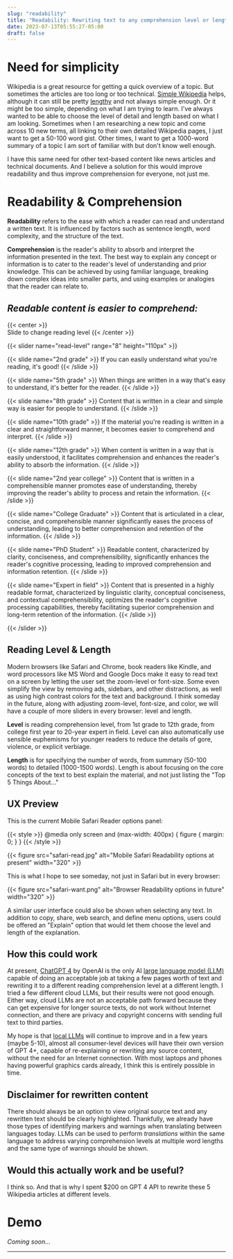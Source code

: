 ```yaml
---
slug: "readability"
title: "Readability: Rewriting text to any comprehension level or length"
date: 2023-07-13T05:55:27-05:00
draft: false
---
```


# Need for simplicity

<!--begin-->

Wikipedia is a great resource for getting a quick overview of a topic. But sometimes the articles are too long or too technical. [Simple Wikipedia](https://simple.wikipedia.org) helps, although it can still be pretty [lengthy](https://simple.wikipedia.org/wiki/Cancer) and not always simple enough. Or it might be too simple, depending on what I am trying to learn. I've always wanted to be able to choose the level of detail and length based on what I am looking. Sometimes when I am researching a new topic and come across 10 new terms, all linking to their own detailed Wikipedia pages, I just want to get a 50-100 word gist. Other times, I want to get a 1000-word summary of a topic I am sort of familiar with but don't know well enough.

I have this same need for other text-based content like news articles and technical documents. And I believe a solution for this would improve readability and thus improve comprehension for everyone, not just me.

# Readability & Comprehension

**Readability** refers to the ease with which a reader can read and understand a written text. It is influenced by factors such as sentence length, word complexity, and the structure of the text.

**Comprehension** is the reader's ability to absorb and interpret the information presented in the text. The best way to explain any concept or information is to cater to the reader's level of understanding and prior knowledge. This can be achieved by using familiar language, breaking down complex ideas into smaller parts, and using examples or analogies that the reader can relate to.

## *Readable content is easier to comprehend:*

{{< center >}}
\
Slide to change reading level
{{< /center >}}

{{< slider name="read-level" range="8" height="110px" >}}

{{< slide name="2nd grade" >}}
If you can easily understand what you're reading, it's good!
{{< /slide >}}

{{< slide name="5th grade" >}}
When things are written in a way that's easy to understand, it's better for the reader.
{{< /slide >}}

{{< slide name="8th grade" >}}
Content that is written in a clear and simple way is easier for people to understand.
{{< /slide >}}

{{< slide name="10th grade" >}}
If the material you're reading is written in a clear and straightforward manner, it becomes easier to comprehend and interpret.
{{< /slide >}}

{{< slide name="12th grade" >}}
When content is written in a way that is easily understood, it facilitates comprehension and enhances the reader's ability to absorb the information.
{{< /slide >}}

{{< slide name="2nd year college" >}}
Content that is written in a comprehensible manner promotes ease of understanding, thereby improving the reader's ability to process and retain the information.
{{< /slide >}}

{{< slide name="College Graduate" >}}
Content that is articulated in a clear, concise, and comprehensible manner significantly eases the process of understanding, leading to better comprehension and retention of the information.
{{< /slide >}}

{{< slide name="PhD Student" >}}
Readable content, characterized by clarity, conciseness, and comprehensibility, significantly enhances the reader's cognitive processing, leading to improved comprehension and information retention.
{{< /slide >}}

{{< slide name="Expert in field" >}}
Content that is presented in a highly readable format, characterized by linguistic clarity, conceptual conciseness, and contextual comprehensibility, optimizes the reader's cognitive processing capabilities, thereby facilitating superior comprehension and long-term retention of the information.
{{< /slide >}}

{{< /slider >}}

## Reading Level & Length

Modern browsers like Safari and Chrome, book readers like Kindle, and word processors like MS Word and Google Docs make it easy to read text on a screen by letting the user set the zoom-level or font-size. Some even simplify the view by removing ads, sidebars, and other distractions, as well as using high contrast colors for the text and background. I think someday in the future, along with adjusting zoom-level, font-size, and color, we will have a couple of more sliders in every browser: level and length.

**Level** is reading comprehension level, from 1st grade to 12th grade, from college first year to 20-year expert in field. Level can also automatically use sensible euphemisms for younger readers to reduce the details of gore, violence, or explicit verbiage.

**Length** is for specifying the number of words, from summary (50-100 words) to detailed (1000-1500 words). Length is about focusing on the core concepts of the text to best explain the material, and not just listing the "Top 5 Things About..."

## UX Preview

This is the current Mobile Safari Reader options panel:

{{< style >}}
    @media only screen and (max-width: 400px) {
        figure { margin: 0; }
    }
{{< /style >}}

{{< figure src="safari-read.jpg" alt="Mobile Safari Readability options at present" width="320" >}}

This is what I hope to see someday, not just in Safari but in every browser:

{{< figure src="safari-want.png" alt="Browser Readability options in future" width="320" >}}

A similar user interface could also be shown when selecting any text. In addition to copy, share, web search, and define menu options, users could be offered an "Explain" option that would let them choose the level and length of the explanation.

## How this could work

At present, [ChatGPT 4](https://openai.com/gpt-4) by OpenAI is the only AI [large language model (LLM)](/posts/glossary/#llm) capable of doing an acceptable job at taking a few pages worth of text and rewriting it to a different reading comprehension level at a different length. I tried a few different cloud LLMs, but their results were not good enough. Either way, cloud LLMs are not an acceptable path forward because they can get expensive for longer source texts, do not work without Internet connection, and there are privacy and copyright concerns with sending full text to third parties.

My hope is that [local LLMs](/posts/glossary/#rlocalllama) will continue to improve and in a few years (maybe 5-10), almost all consumer-level devices will have their own version of GPT 4+, capable of re-explaining or rewriting any source content, without the need for an Internet connection. With most laptops and phones having powerful graphics cards already, I think this is entirely possible in time.

## Disclaimer for rewritten content

There should always be an option to view original source text and any rewritten text should be clearly highlighted. Thankfully, we already have those types of identifying markers and warnings when translating between languages today. LLMs can be used to perform *translations* within the same language to address varying comprehension levels at multiple word lengths and the same type of warnings should be shown.

## Would this actually work and be useful?

I think so. And that is why I spent $200 on GPT 4 API to rewrite these 5 Wikipedia articles at different levels.

# Demo

*Coming soon...*

---

